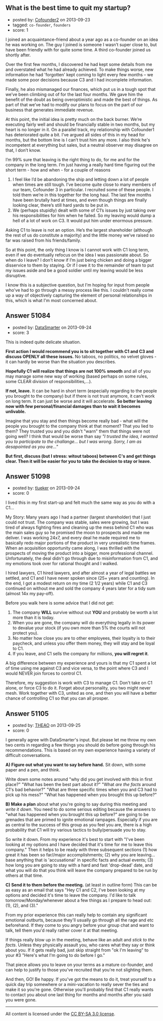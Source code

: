 ## What is the best time to quit my startup?

- posted by: [Cofounder2](https://stackexchange.com/users/-1/27998-cofounder2) on 2013-09-23
- tagged: `co-founder`, `founders`
- score: 1

<p>I joined an acquaintance-friend about a year ago as a co-founder on an idea he was working on. The guy I joined is someone I wasn’t super close to, but have been friendly with for quite some time. A third co-founder joined us shortly after. </p>

<p>Over the first few months, I discovered he had kept some details from me and overstated what he had already achieved. To make things worse, new information he had 'forgotten' kept coming to light every few months – we made some poor decisions because C3 and I had incomplete information. </p>

<p>Finally, he also mismanaged our finances, which put us in a tough spot that we’ve been climbing out of for the last four months.  We gave him the benefit of the doubt as being overoptimistic and made the best of things. As part of that we’ve had to modify our plans to focus on the part of our business that generates immediate revenue.</p>

<p>At this point, the initial idea is pretty much on the back burner. We’re executing fairly well and should be financially stable in two months, but my heart is no longer in it. On a parallel track, my relationship with Cofounder1 has deteriorated quite a bit. I’ve argued all sides of this in my head for months, but the bottom line is I can’t trust him any more. I also think he's incompetent at everything but sales, but a neutral observer may disagree on that, I don’t know. </p>

<p>I’m 99% sure that leaving is the right thing to do, for me and for the company in the long term. I’m just having a really hard time figuring out the short term - how and when - for a couple of reasons</p>

<ol>
<li>I feel like I’d be abandoning the ship and letting down a lot of
people when times are still tough. I’ve become quite close to many
members of our team, Cofounder 3 in particular. I recruited some of
these people. I told them we’re in this together for the long haul.
The last few months have been brutally hard at times, and even
though things are finally looking clear, there’s still hard yards to
be put in. </li>
<li>We (perhaps stupidly) dealt with some of C1’s issues by
just taking over his responsibilities for him when he failed. So my
leaving would dump a hell of a lot of work on C3. It would put him
under enormous pressure.</li>
</ol>

<p>Asking C1 to leave is not an option. He’s the largest shareholder (although the rest of us do constitute a majority) and the little money we’ve raised so far was raised from his friends/family. </p>

<p>So at this point, the only thing I know is I cannot work with C1 long term, even if we do eventually refocus on the idea I was passionate about. So when do I leave? I don’t know if I’m just being chicken and doing a bigger disservice to them by staying. Or if I owe it to the remainder of team to put my issues aside and be a good soldier until my leaving would be less disruptive.</p>

<p>I know this is a subjective question, but I'm hoping for input from people who've had to go through a messy process like this. I couldn't really come up a way of objectively capturing the element of personal relationships in this, which is what I'm most concerned about.</p>



## Answer 51084

- posted by: [DataSmarter](https://stackexchange.com/users/-1/27274-datasmarter) on 2013-09-24
- score: 3

<p>This is indeed quite delicate situation.</p>

<p><strong>First action I would recommend you is to sit together with C1 and C3 and discuss OPENLY all these issues.</strong> No taboos, no politics, no velvet gloves - it can hardly be worse than the situation you describes.</p>

<p><strong>Hopefully C1 will realize that things are not 100% smooth</strong> and all of you may manage some new way of working (based perhaps on some rules, some CLEAR division of responsibilities,...).</p>

<p><strong>If not, leave.</strong> It can be hard in short term (especially regarding to the people you brought to the company) but if there is not trust anymore, it can't work on long term. It can just be worse and it will accelerate. <strong>So better leaving now with few personal/financial damages than to wait it becomes unlivable.</strong></p>

<p>Imagine that you stay and then things become really bad - what will the people you brought to the company think at that moment? That you lied to them? They trusted you and you didn't "warn" them that things were not going well? I think that would be worse than say <em>"I trusted the idea, I wanted you to participate to the challange... but I was wrong. Sorry, I am as desapointed as you are..."</em></p>

<p><strong>But first, discuss (but I stress: witout taboos) between C's and get things clear. Then it will be easier for you to take the decision to stay or leave.</strong></p>



## Answer 51098

- posted by: [tlueker](https://stackexchange.com/users/-1/26339-tlueker) on 2013-09-24
- score: 0

<p>I lived this in my first start-up and felt much the same way as you do with a C1...</p>

<p>My Story:  Many years ago I had a partner (largest shareholder) that I just could not trust.  The company was stable, sales were growing, but I was tired of always fighting fires and cleaning up the mess behind C1 who was the main sales guy so he promised the moon to prospects and made me deliver. I was working 24x7, and every deal he made required me to basically redo major portions of the product in very unrealistic time frames.  When an acquisition opportunity came along, I was thrilled with the prospects of moving the product into a bigger, more professional channel.  Unfortunately, the deal didn't go through due to misinformation from C1, and my emotions took over for rational thought and I walked.</p>

<p>I hired lawyers, C1 hired lawyers, and after almost a year of legal battles we settled, and C1 and I have never spoken since (25+ years and counting). In the end, I got a modest return on my time (2 1/2 years) while C1 and C3 continued on without me and sold the company 4 years later for a tidy sum (almost 14x my pay-off).</p>

<p>Before you walk here is some advice that I did not get:</p>

<ol>
<li>The company <strong>WILL</strong> survive without out <strong>YOU</strong> and probably be worth a lot
more than it is today.</li>
<li>When you are gone, the company will do everything legally in its
power to devalue your stock (if you own more than 5% the courts
will not protect you).</li>
<li>No matter how close you are to other employees, their loyalty is
to their paycheck, and unless you offer them money, they will stay
and be loyal to C1.</li>
<li>If you leave, and C1 sells the company for millions, <strong>you will regret it</strong>.</li>
</ol>

<p>A big difference between my experience and yours is that my C1 spent a lot of time using me against C3 and vice versa, to the point where C3 and I would NEVER join forces to control C1.  </p>

<p>Therefore, my suggestion is work with C3 to manage C1. Don't take on C1 alone, or force C3 to do it.  Forget about personality, you two might never mesh.  Work together with C3, united as one, and then you will have a better chance of controlling C1 so that you can all prosper.</p>



## Answer 51105

- posted by: [THEAO](https://stackexchange.com/users/-1/27506-theao) on 2013-09-25
- score: 0

<p>I generally agree with DataSmarter's input. But please let me throw my own two cents in regarding a few things you should do before going through his recommendations. This is based on my own experience having a variety of difficult conversations. </p>

<p><strong>A) Figure out what you want to say before hand.</strong> Sit down, with some paper and a pen, and think. </p>

<p>Write down some notes around "why did you get involved with this in first place?" "What has been the best part about it?" "What <em>are the facts</em> around C1's bad behavior?" "What are three specific times when you and C3 had to pick up his mess?" "What has happened when you brought this up before?" </p>

<p><strong>B) Make a plan</strong> about what you're going to say during this meeting and <em>write it down</em>. You need to do some serious editing because the answers to "what has happened when you brought this up before?" are going to be grenades that are primed to ignite emotional rampages. Especially if you are as central to the success of this group as you feel you are, there is a high probability that C1 will try various tactics to bully/persuade you to stay.</p>

<p>So write it down. From my experience it's best to start with "I've been looking at my options and I have decided that it's time for me to leave this company." Then it helps to be ready with three subsequent sections (1) how great it has been so far//major accomplishments; (2) why you are leaving... base anything that is 'accusational' in specific facts and actual events; (3) how long you are going to stay with a hard and fast 'drop-dead' date, and what you will do that you think will leave the company prepared to be run by others at that time. </p>

<p><strong>C) Send it to them before the meeting.</strong> (at least in outline form) This can be as easy as an email that says "Hey C1 and C2, I've been looking at my options and decided it's time to leave the company. I'd like to talk tomorrow/Monday/whenever about a few things as I prepare to head out: (1), (2), and (3)."</p>

<p>From my prior experience this can really help to contain any significant emotional outburts, because they'll usually go through all the rage and etc beforehand. If they come to you angry before your group chat and want to talk, tell them you'd really rather cover it at that meeting. </p>

<p>If things really blow up in the meeting, behave like an adult and <em>stick to the facts</em>. Unless they physically assault you, who cares what they say or think about you. If it gets really bad, just skip straight from "ok I'm leaving" to your #3 "Here's what I'm going to do before I go." </p>

<p>That piece allows you to leave on your terms as a mature co-founder, and can help to justify to those you've recruited that you're not slighting them. </p>

<p>And then, GO! Be happy. If you've got the means to do it, treat yourself to a quick day trip somewhere or a mini-vacation to really sever the ties and make it so you're gone. Otherwise you'll probably find that C1 really wants to contact you about one last thing for months and months after you said you were gone. </p>




---

All content is licensed under the [CC BY-SA 3.0 license](https://creativecommons.org/licenses/by-sa/3.0/).
